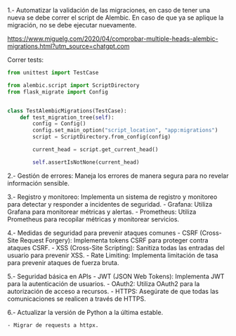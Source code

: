 1.- Automatizar la validación de las migraciones, en caso de tener una nueva se debe correr el script de Alembic. En caso de que ya se aplique la migración, no se debe ejecutar nuevamente.

https://www.miguelg.com/2020/04/comprobar-multiple-heads-alembic-migrations.html?utm_source=chatgpt.com

Correr tests:
``` python
from unittest import TestCase

from alembic.script import ScriptDirectory
from flask_migrate import Config


class TestAlembicMigrations(TestCase):
    def test_migration_tree(self):
        config = Config()
        config.set_main_option("script_location", "app:migrations")
        script = ScriptDirectory.from_config(config)

        current_head = script.get_current_head()

        self.assertIsNotNone(current_head)
```

2.- Gestión de errores: Maneja los errores de manera segura para no revelar información sensible.

3.- Registro y monitoreo: Implementa un sistema de registro y monitoreo para detectar y responder a incidentes de seguridad.
    - Grafana: Utiliza Grafana para monitorear métricas y alertas.
    - Prometheus: Utiliza Prometheus para recopilar métricas y monitorear servicios.

4.- Medidas de seguridad para prevenir ataques comunes
    - CSRF (Cross-Site Request Forgery): Implementa tokens CSRF para proteger contra ataques CSRF.
    - XSS (Cross-Site Scripting): Sanitiza todas las entradas del usuario para prevenir XSS.
    - Rate Limiting: Implementa limitación de tasa para prevenir ataques de fuerza bruta.

5.- Seguridad básica en APIs
    - JWT (JSON Web Tokens): Implementa JWT para la autenticación de usuarios.
    - OAuth2: Utiliza OAuth2 para la autorización de acceso a recursos.
    - HTTPS: Asegúrate de que todas las comunicaciones se realicen a través de HTTPS.

6.- Actualizar la versión de Python a la última estable.

    - Migrar de requests a httpx.